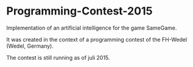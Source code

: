 # Programming-Contest-2015
Implementation of an artificial intelligence for the game SameGame.

It was created in the context of a programming contest of the FH-Wedel (Wedel, Germany).

The contest is still running as of juli 2015.
